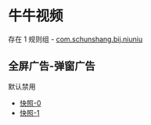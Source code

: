 # 牛牛视频

存在 1 规则组 - [com.schunshang.bij.niuniu](/src/apps/com.schunshang.bij.niuniu.ts)

## 全屏广告-弹窗广告

默认禁用

- [快照-0](https://i.gkd.li/import/13635127)
- [快照-1](https://i.gkd.li/import/13635128)
